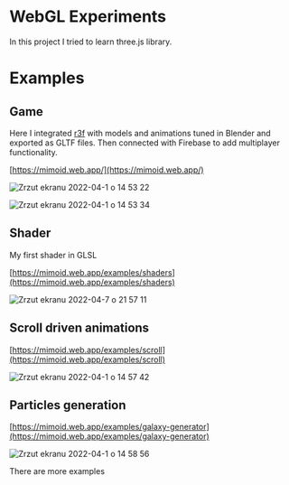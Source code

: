 # WebGL Experiments

In this project I tried to learn three.js library.

# Examples

## Game

Here I integrated [r3f](https://github.com/pmndrs/react-three-fiber) with models and animations tuned in Blender and exported as GLTF files. Then connected with Firebase to add multiplayer functionality.

[https://mimoid.web.app/](https://mimoid.web.app/)

![Zrzut ekranu 2022-04-1 o 14 53 22](https://user-images.githubusercontent.com/2854949/161267484-e867f2d5-4725-48c7-a2a1-f8b536f55c35.png)

![Zrzut ekranu 2022-04-1 o 14 53 34](https://user-images.githubusercontent.com/2854949/161267533-44eac856-c2d6-47b6-824e-9ab31609ae15.png)


## Shader

My first shader in GLSL

[https://mimoid.web.app/examples/shaders](https://mimoid.web.app/examples/shaders)

![Zrzut ekranu 2022-04-7 o 21 57 11](https://user-images.githubusercontent.com/2854949/162285862-20c23623-d732-427a-b90c-be2163a6397b.png)

## Scroll driven animations

[https://mimoid.web.app/examples/scroll](https://mimoid.web.app/examples/scroll)

![Zrzut ekranu 2022-04-1 o 14 57 42](https://user-images.githubusercontent.com/2854949/161268067-9931aa89-470b-4429-9e1f-afa5e2a64600.png)

## Particles generation

[https://mimoid.web.app/examples/galaxy-generator](https://mimoid.web.app/examples/galaxy-generator)

![Zrzut ekranu 2022-04-1 o 14 58 56](https://user-images.githubusercontent.com/2854949/161268274-ffe2b462-3c6d-4382-80b3-86e70eb9402d.png)



There are more examples